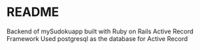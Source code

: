 # README

Backend of mySudokuapp built with Ruby on Rails Active Record Framework
Used postgresql as the database for Active Record

